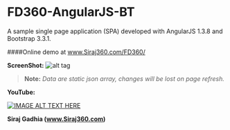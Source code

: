FD360-AngularJS-BT
==================

A sample single page application (SPA) developed with AngularJS 1.3.8 and Bootstrap 3.3.1.



####Online demo at www.Siraj360.com/FD360/



__ScreenShot:__
![alt tag](https://github.com/SirajGadhia/FD360-AngularJS-BT/blob/master/FD360Image.PNG)




 >__Note:__
 >*Data are static json array, changes will be lost on page refresh.*
 

__YouTube:__

[![IMAGE ALT TEXT HERE](https://i.ytimg.com/vi/4rLXMoppZZA/2.jpg)](https://www.youtube.com/watch?v=4rLXMoppZZA&list=UUywXaHmgyG4wd0pj1s3AZ7w)



__Siraj Gadhia (www.Siraj360.com)__
